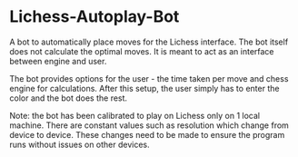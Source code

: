 # Lichess-Autoplay-Bot
A bot to automatically place moves for the Lichess interface.
The bot itself does not calculate the optimal moves. It is meant to act as an interface between engine and user.

The bot provides options for the user - the time taken per move and chess engine for calculations. After this setup, the user simply has to enter the color and the bot does the rest.

Note: the bot has been calibrated to play on Lichess only on 1 local machine. There are constant values such as resolution which change from device to device. These changes need to be made to ensure the program runs without issues on other devices.

